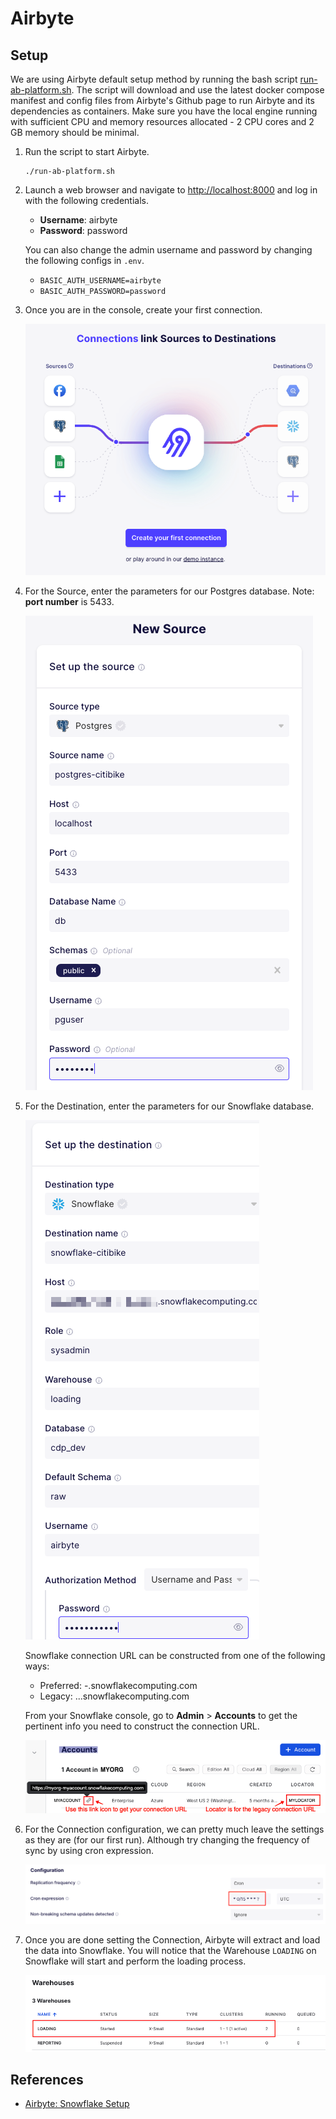 # Airbyte

## Setup

We are using Airbyte default setup method by running the bash script [run-ab-platform.sh](run-ab-platform.sh). The script will download and use the latest docker compose manifest and config files from Airbyte's Github page to run Airbyte and its dependencies as containers. Make sure you have the local engine running with sufficient CPU and memory resources allocated - 2 CPU cores and 2 GB memory should be minimal.

1. Run the script to start Airbyte.

   ```shell
   ./run-ab-platform.sh
   ```

1. Launch a web browser and navigate to <http://localhost:8000> and log in with the following credentials.
   * **Username**: airbyte
   * **Password**: password

   You can also change the admin username and password by changing the following configs in `.env`.

   * `BASIC_AUTH_USERNAME=airbyte`
   * `BASIC_AUTH_PASSWORD=password`

1. Once you are in the console, create your first connection.

   ![Create your first Airbyte connection](images/airbyte-first-connection.png)

1. For the Source, enter the parameters for our Postgres database. Note: **port number** is 5433.

   ![Airbyte source setup](images/airbyte-postgres-source.png)

1. For the Destination, enter the parameters for our Snowflake database.

   ![Airbyte destination setup](images/airbyte-snowflake-destination.png)

   Snowflake connection URL can be constructed from one of the following ways:

   * Preferred: <org-name>-<account-name>.snowflakecomputing.com
   * Legacy: <snowflake-account-locator>.<region>.<cloud-provider>.snowflakecomputing.com

   From your Snowflake console, go to **Admin** > **Accounts** to get the pertinent info you need to construct the connection URL.

   ![Snowflake accounts page](images/snowflake-console-accounts.png)

1. For the Connection configuration, we can pretty much leave the settings as they are (for our first run). Although try changing the frequency of sync by using cron expression.

   ![Airbyte sync frequency](images/airbyte-sync-frequency.png)

1. Once you are done setting the Connection, Airbyte will extract and load the data into Snowflake. You will notice that the Warehouse `LOADING` on Snowflake will start and perform the loading process.

   ![Snowflake warehouse started](images/snowflake-warehouse-started.png)

## References

* [Airbyte: Snowflake Setup](https://docs.airbyte.com/integrations/destinations/snowflake/)
